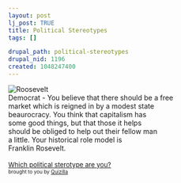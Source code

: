 ```yaml
--- 
layout: post
lj_post: TRUE
title: Political Stereotypes
tags: []

drupal_path: political-stereotypes
drupal_nid: 1196
created: 1048247400
---
```

<img src="http://images.quizilla.com/A/adayinthelife/1043304768_zroosevelt.JPG" border="0" alt="Roosevelt"><br>Democrat - You believe that there should be a free<br>market which is reigned in by a modest state<br>beaurocracy.  You think that capitalism has<br>some good things, but that those it helps<br>should be obliged to help out their fellow man<br>a little.  Your historical role model is<br>Franklin Rosevelt.
<br><br><a href="http://quizilla.com/users/adayinthelife/quizzes/Which%20political%20sterotype%20are%20you%3F/"> <font size="-1">Which political sterotype are you?</font></a><BR> <font size="-3">brought to you by <a href="http://quizilla.com">Quizilla</a></font>
